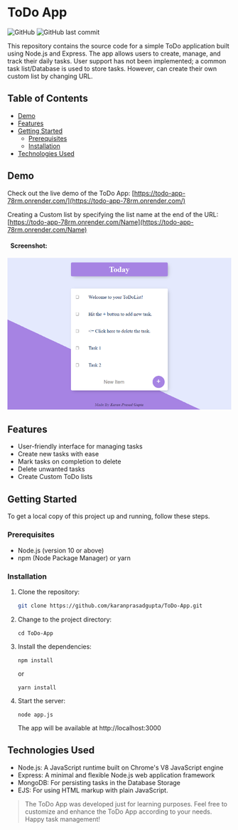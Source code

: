# ToDo App

![GitHub](https://img.shields.io/github/license/karanprasadgupta/ToDo-App)
![GitHub last commit](https://img.shields.io/github/last-commit/karanprasadgupta/ToDo-App)

This repository contains the source code for a simple ToDo application built using Node.js and Express. The app allows users to create, manage, and track their daily tasks. User support has not been implemented; a common task list/Database is used to store tasks. However, can create their own custom list by changing URL.

## Table of Contents

- [Demo](#demo)
- [Features](#features)
- [Getting Started](#getting-started)
  - [Prerequisites](#prerequisites)
  - [Installation](#installation)
- [Technologies Used](#technologies-used)

## Demo

Check out the live demo of the ToDo App: [https://todo-app-78rm.onrender.com/](https://todo-app-78rm.onrender.com/)

Creating a Custom list by specifying the list name at the end of the URL: [https://todo-app-78rm.onrender.com/Name](https://todo-app-78rm.onrender.com/Name)

#### &nbsp; Screenshot:
<p align="center">
  <img src="./public/demo.png" alt="Demo Image" width="560" /> 
</p>

## Features

- User-friendly interface for managing tasks
- Create new tasks with ease
- Mark tasks on completion to delete
- Delete unwanted tasks
- Create Custom ToDo lists

## Getting Started
To get a local copy of this project up and running, follow these steps.

### Prerequisites

- Node.js (version 10 or above)
- npm (Node Package Manager) or yarn

### Installation

1. Clone the repository:

   ```bash
   git clone https://github.com/karanprasadgupta/ToDo-App.git
   ```
2. Change to the project directory:

   ```shell
   cd ToDo-App
   ```
3. Install the dependencies:

   ```shell
   npm install
   ```
   or
   
    ```shell
   yarn install
   ```
4. Start the server:

   ```shell
   node app.js
   ```
   The app will be available at http://localhost:3000

## Technologies Used
- Node.js: A JavaScript runtime built on Chrome's V8 JavaScript engine
- Express: A minimal and flexible Node.js web application framework
- MongoDB: For persisting tasks in the Database Storage
- EJS: For using HTML markup with plain JavaScript.


> The ToDo App was developed just for learning purposes.
Feel free to customize and enhance the ToDo App according to your needs. Happy task management!
